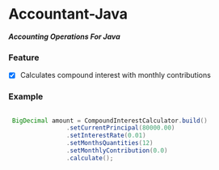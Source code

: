 # Accountant-Java

***Accounting Operations For Java***

### Feature

 * [x] Calculates compound interest with monthly contributions
 
 
### Example

```java

 BigDecimal amount = CompoundInterestCalculator.build()
				.setCurrentPrincipal(80000.00)
				.setInterestRate(0.01)
				.setMonthsQuantities(12)
				.setMonthlyContribution(0.0)
				.calculate();

```

